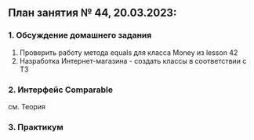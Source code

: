 ## План занятия № 44, 20.03.2023:

### 1. Обсуждение домашнего задания
1. Проверить работу метода equals для класса Money из lesson 42
2. Hазработка Интернет-магазина - создать классы в соответствии с ТЗ


### 2. Интерфейс  Comparable 
см. Теория


### 3. Практикум







